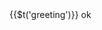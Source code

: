 <script setup>
import { useData } from 'vitepress'

const { theme, page, frontmatter } = useData();
console.log("hello");
</script>
  <div class="p-4 bg-blue-500 text-white">
	{{$t('greeting')}} ok
  </div>



